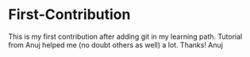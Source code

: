 # First-Contribution
This is my first contribution after adding git in my learning path. Tutorial from Anuj helped me (no doubt others as well) a lot. Thanks! Anuj
